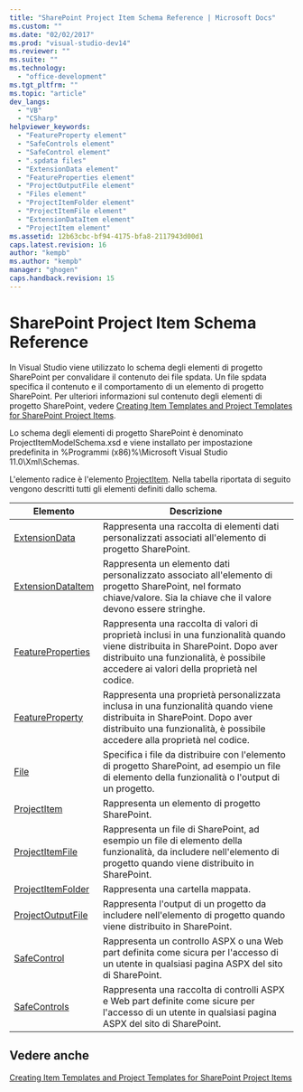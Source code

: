 ```yaml
---
title: "SharePoint Project Item Schema Reference | Microsoft Docs"
ms.custom: ""
ms.date: "02/02/2017"
ms.prod: "visual-studio-dev14"
ms.reviewer: ""
ms.suite: ""
ms.technology: 
  - "office-development"
ms.tgt_pltfrm: ""
ms.topic: "article"
dev_langs: 
  - "VB"
  - "CSharp"
helpviewer_keywords: 
  - "FeatureProperty element"
  - "SafeControls element"
  - "SafeControl element"
  - ".spdata files"
  - "ExtensionData element"
  - "FeatureProperties element"
  - "ProjectOutputFile element"
  - "Files element"
  - "ProjectItemFolder element"
  - "ProjectItemFile element"
  - "ExtensionDataItem element"
  - "ProjectItem element"
ms.assetid: 12b63cbc-bf94-4175-bfa8-2117943d00d1
caps.latest.revision: 16
author: "kempb"
ms.author: "kempb"
manager: "ghogen"
caps.handback.revision: 15
---
```

# SharePoint Project Item Schema Reference
  In Visual Studio viene utilizzato lo schema degli elementi di progetto SharePoint per convalidare il contenuto dei file spdata.  Un file spdata specifica il contenuto e il comportamento di un elemento di progetto SharePoint.  Per ulteriori informazioni sul contenuto degli elementi di progetto SharePoint, vedere [Creating Item Templates and Project Templates for SharePoint Project Items](../sharepoint/creating-item-templates-and-project-templates-for-sharepoint-project-items.md).  
  
 Lo schema degli elementi di progetto SharePoint è denominato ProjectItemModelSchema.xsd e viene installato per impostazione predefinita in %Programmi \(x86\)%\\Microsoft Visual Studio 11.0\\Xml\\Schemas.  
  
 L'elemento radice è l'elemento [ProjectItem](../sharepoint/projectitem-element.md).  Nella tabella riportata di seguito vengono descritti tutti gli elementi definiti dallo schema.  
  
|Elemento|Descrizione|  
|--------------|-----------------|  
|[ExtensionData](../sharepoint/extensiondata-element.md)|Rappresenta una raccolta di elementi dati personalizzati associati all'elemento di progetto SharePoint.|  
|[ExtensionDataItem](../sharepoint/extensiondataitem-element.md)|Rappresenta un elemento dati personalizzato associato all'elemento di progetto SharePoint, nel formato chiave\/valore.  Sia la chiave che il valore devono essere stringhe.|  
|[FeatureProperties](../sharepoint/featureproperties-element.md)|Rappresenta una raccolta di valori di proprietà inclusi in una funzionalità quando viene distribuita in SharePoint.  Dopo aver distribuito una funzionalità, è possibile accedere ai valori della proprietà nel codice.|  
|[FeatureProperty](../sharepoint/featureproperty-element.md)|Rappresenta una proprietà personalizzata inclusa in una funzionalità quando viene distribuita in SharePoint.  Dopo aver distribuito una funzionalità, è possibile accedere alla proprietà nel codice.|  
|[File](../sharepoint/files-element.md)|Specifica i file da distribuire con l'elemento di progetto SharePoint, ad esempio un file di elemento della funzionalità o l'output di un progetto.|  
|[ProjectItem](../sharepoint/projectitem-element.md)|Rappresenta un elemento di progetto SharePoint.|  
|[ProjectItemFile](../sharepoint/projectitemfile-element.md)|Rappresenta un file di SharePoint, ad esempio un file di elemento della funzionalità, da includere nell'elemento di progetto quando viene distribuito in SharePoint.|  
|[ProjectItemFolder](../sharepoint/projectitemfolder-element.md)|Rappresenta una cartella mappata.|  
|[ProjectOutputFile](../sharepoint/projectoutputfile-element.md)|Rappresenta l'output di un progetto da includere nell'elemento di progetto quando viene distribuito in SharePoint.|  
|[SafeControl](../sharepoint/safecontrol-element.md)|Rappresenta un controllo ASPX o una Web part definita come sicura per l'accesso di un utente in qualsiasi pagina ASPX del sito di SharePoint.|  
|[SafeControls](../sharepoint/safecontrols-element.md)|Rappresenta una raccolta di controlli ASPX e Web part definite come sicure per l'accesso di un utente in qualsiasi pagina ASPX del sito di SharePoint.|  
  
## Vedere anche  
 [Creating Item Templates and Project Templates for SharePoint Project Items](../sharepoint/creating-item-templates-and-project-templates-for-sharepoint-project-items.md)  
  
  